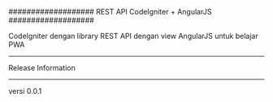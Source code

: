 ###################
REST API CodeIgniter + AngularJS
###################

CodeIgniter dengan library REST API dengan view AngularJS untuk belajar PWA

*******************
Release Information
*******************

versi 0.0.1